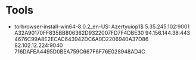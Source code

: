 # Tools

  * torbrowser-install-win64-8.0.2_en-US: Azertyuiop1$
    5.35.245.102:9001 A32A90170FF835BB806362D9322007FD7F4DBE30
    94.156.144.38:443 4676C99A8E2ECAC643942DC6A0D2206940A37D86  
    82.102.12.224:9040 716DAFEA4495D0BEA759C667F6F76E028948AD4C
